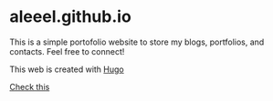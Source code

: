 # aleeel.github.io

This is a simple portofolio website to store my blogs, portfolios, and contacts. Feel free to connect!

This web is created with [Hugo](https://gohugo.io/)

[Check this](khalilullahalfaath.github.io)